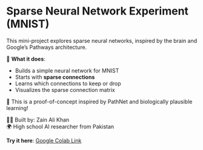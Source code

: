 # Sparse Neural Network Experiment (MNIST)

This mini-project explores sparse neural networks, inspired by the brain and Google’s Pathways architecture.

🧠 **What it does**:
- Builds a simple neural network for MNIST
- Starts with **sparse connections**
- Learns which connections to keep or drop
- Visualizes the sparse connection matrix

🔬 This is a proof-of-concept inspired by PathNet and biologically plausible learning!

👨‍💻 Built by: Zain Ali Khan  
🌍 High school AI researcher from Pakistan  

**Try it here**: [Google Colab Link](https://colab.research.google.com/github/YOUR_USERNAME/Sparse-NeuralNet-Project/blob/main/sparse_net_experiment.ipynb)

